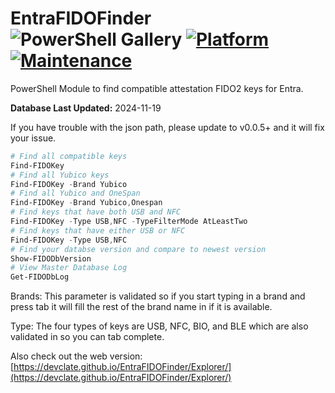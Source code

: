 # EntraFIDOFinder ![PowerShell Gallery](https://img.shields.io/powershellgallery/dt/EntraFIDOFinder?label=Downloads&style=flat-square) [![Platform](https://img.shields.io/badge/platform-Windows%20/%20Linux%20/%20Mac-blue)](https://github.com/DevClate/EntraFIDOFinder) [![Maintenance](https://img.shields.io/maintenance/yes/2024)](https://github.com/DevClate/EntraFIDOFinder)


PowerShell Module to find compatible attestation FIDO2 keys for Entra.

**Database Last Updated:** 2024-11-19

If you have trouble with the json path, please update to v0.0.5+ and it will fix your issue.

```powershell
# Find all compatible keys
Find-FIDOKey
# Find all Yubico keys
Find-FIDOKey -Brand Yubico
# Find all Yubico and OneSpan
Find-FIDOKey -Brand Yubico,Onespan
# Find keys that have both USB and NFC
Find-FIDOKey -Type USB,NFC -TypeFilterMode AtLeastTwo
# Find keys that have either USB or NFC
Find-FIDOKey -Type USB,NFC
# Find your databse version and compare to newest version
Show-FIDODbVersion
# View Master Database Log
Get-FIDODbLog
```

Brands:
This parameter is validated so if you start typing in a brand and press tab it will fill the rest of the brand name in if it is available.

Type:
The four types of keys are USB, NFC, BIO, and BLE which are also validated in so you can tab complete.

Also check out the web version: [https://devclate.github.io/EntraFIDOFinder/Explorer/](https://devclate.github.io/EntraFIDOFinder/Explorer/)
